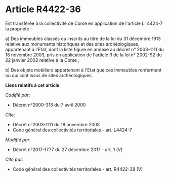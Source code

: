 # Article R4422-36

Est transférée à la   collectivité de Corse en application de l'article L. 4424-7 la propriété : 

a) Des immeubles classés ou inscrits au titre de la loi du 31 décembre 1913 relative aux monuments historiques et des sites
archéologiques, appartenant à l'Etat, dont la liste figure en annexe au décret n° 2003-1111 du 18 novembre 2003, pris en
application de l'article 9 de la loi n° 2002-92 du 22 janvier 2002 relative à la Corse ; 

b) Des objets mobiliers appartenant à l'Etat que ces immeubles renferment ou qui sont issus de sites archéologiques.

**Liens relatifs à cet article**

_Codifié par_:

  - Décret n°2000-318 du 7 avril 2000

_Cite_:

  - Décret n°2003-1111 du 18 novembre 2003
  - Code général des collectivités territoriales - art. L4424-7

_Modifié par_:

  - Décret n°2017-1777 du 27 décembre 2017 - art. 1 (V)

_Cité par_:

  - Code général des collectivités territoriales - art. R4422-38 (V)
